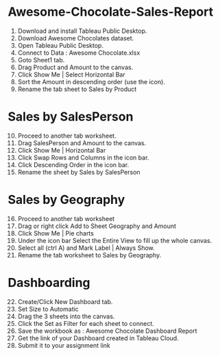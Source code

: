 # Awesome-Chocolate-Sales-Report


1. Download and install  Tableau Public Desktop.
2. Download Awesome Chocolates dataset.
3. Open Tableau Public Desktop.
4. Connect to Data :  Awesome Chocolate.xlsx
5. Goto Sheet1 tab.
6. Drag Product and Amount to the canvas.
7. Click Show Me | Select Horizontal Bar
8. Sort the Amount in descending order (use the icon).
9. Rename the tab sheet to Sales by Product

# Sales by SalesPerson
10. Proceed to another tab worksheet.
11. Drag SalesPerson and Amount to the canvas.
12. Click Show Me | Horizontal Bar
13. Click Swap Rows and Columns in the icon bar.
14. Click Descending Order in the icon bar.
15. Rename the sheet by Sales by SalesPerson


# Sales by Geography
16. Proceed to another tab worksheet
17. Drag or right click Add to Sheet Geography and Amount
18. Click Show Me | Pie charts
19. Under the icon bar Select the Entire View to fill up the whole canvas.
20. Select all (ctrl A) and Mark Label | Always Show.
21. Rename the tab worksheet to Sales by Geography.

# Dashboarding
22. Create/Click New Dashboard tab.
23. Set Size to Automatic
24. Drag the 3 sheets into the canvas.
25. Click the Set as Filter for each sheet to connect.
26. Save the workbook as :  Awesome Chocolate Dashboard Report
27. Get the link of your Dashboard created in Tableau Cloud.
28. Submit it to your assignment link
